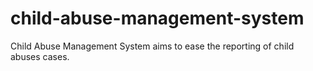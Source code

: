 # child-abuse-management-system
Child Abuse Management System aims to ease the reporting of child abuses cases.
